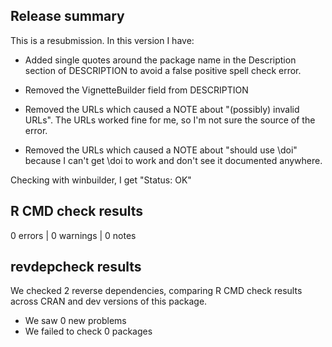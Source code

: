 ## Release summary

This is a resubmission. In this version I have:

* Added single quotes around the package name in the Description section
  of DESCRIPTION to avoid a false positive spell check error.

* Removed the VignetteBuilder field from DESCRIPTION

* Removed the URLs which caused a NOTE about "(possibly) invalid URLs".
  The URLs worked fine for me, so I'm not sure the source of the error.

* Removed the URLs which caused a NOTE about "should use \doi" because I
  can't get \doi to work and don't see it documented anywhere.

Checking with winbuilder, I get "Status: OK"

## R CMD check results
0 errors | 0 warnings | 0 notes

## revdepcheck results

We checked 2 reverse dependencies, comparing R CMD check results across CRAN and dev versions of this package.

 * We saw 0 new problems
 * We failed to check 0 packages
